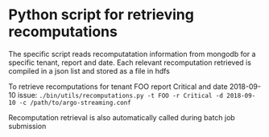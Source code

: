 # Python script for retrieving recomputations

The specific script reads recomputatation information from mongodb for a specific tenant, report and date.
Each relevant recomputation retrieved is compiled in a json list and stored as a file in hdfs

To retrieve recomputations for tenant FOO report Critical and date 2018-09-10 issue:
`./bin/utils/recomputations.py -t FOO -r Critical -d 2018-09-10 -c /path/to/argo-streaming.conf`

Recomputation retrieval is also automatically called during batch job submission